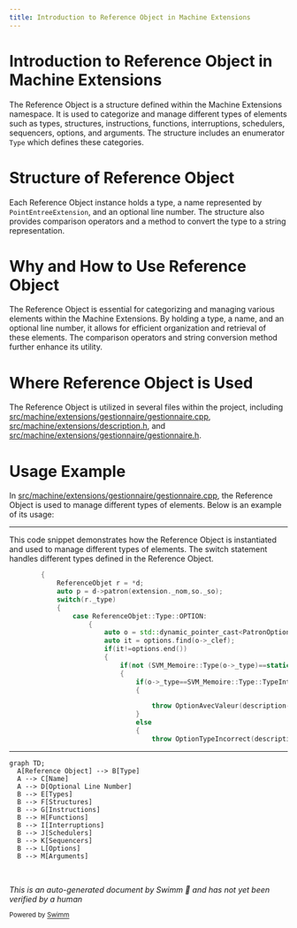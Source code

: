 ```yaml
---
title: Introduction to Reference Object in Machine Extensions
---
```

# Introduction to Reference Object in Machine Extensions

The Reference Object is a structure defined within the Machine Extensions namespace. It is used to categorize and manage different types of elements such as types, structures, instructions, functions, interruptions, schedulers, sequencers, options, and arguments. The structure includes an enumerator <SwmToken path="src/machine/extensions/gestionnaire/gestionnaire.cpp" pos="107:5:5" line-data="				case ReferenceObjet::Type::OPTION:">`Type`</SwmToken> which defines these categories.

# Structure of Reference Object

Each Reference Object instance holds a type, a name represented by <SwmToken path="src/machine/extensions/gestionnaire/gestionnaire.cpp" pos="219:10:10" line-data="PatronTypeExtensionSP Gestionnaire::type(const SVM_Valeur::PointEntreeExtension&amp; type) const">`PointEntreeExtension`</SwmToken>, and an optional line number. The structure also provides comparison operators and a method to convert the type to a string representation.

# Why and How to Use Reference Object

The Reference Object is essential for categorizing and managing various elements within the Machine Extensions. By holding a type, a name, and an optional line number, it allows for efficient organization and retrieval of these elements. The comparison operators and string conversion method further enhance its utility.

# Where Reference Object is Used

The Reference Object is utilized in several files within the project, including <SwmPath>[src/machine/extensions/gestionnaire/gestionnaire.cpp](src/machine/extensions/gestionnaire/gestionnaire.cpp)</SwmPath>, <SwmPath>[src/machine/extensions/description.h](src/machine/extensions/description.h)</SwmPath>, and <SwmPath>[src/machine/extensions/gestionnaire/gestionnaire.h](src/machine/extensions/gestionnaire/gestionnaire.h)</SwmPath>.

# Usage Example

In <SwmPath>[src/machine/extensions/gestionnaire/gestionnaire.cpp](src/machine/extensions/gestionnaire/gestionnaire.cpp)</SwmPath>, the Reference Object is used to manage different types of elements. Below is an example of its usage:

<SwmSnippet path="/src/machine/extensions/gestionnaire/gestionnaire.cpp" line="102">

---

This code snippet demonstrates how the Reference Object is instantiated and used to manage different types of elements. The switch statement handles different types defined in the Reference Object.

```c++
		{
			ReferenceObjet r = *d;
			auto p = d->patron(extension._nom,so._so);
			switch(r._type)
			{
				case ReferenceObjet::Type::OPTION:
					{
						auto o = std::dynamic_pointer_cast<PatronOptionExtension>(p);
						auto it = options.find(o->_clef);
						if(it!=options.end())
						{
							if(not (SVM_Memoire::Type(o->_type)==static_cast<SVM_Memoire::Type>(*it->second)))
							{
								if(o->_type==SVM_Memoire::Type::TypeInterne::BOOLEEN)
								{

									throw OptionAvecValeur(description->_nom,o->_clef);
								}
								else
								{
									throw OptionTypeIncorrect(description->_nom,o->_clef,SVM_Memoire::Type(o->_type));
```

---

</SwmSnippet>

```mermaid
graph TD;
  A[Reference Object] --> B[Type]
  A --> C[Name]
  A --> D[Optional Line Number]
  B --> E[Types]
  B --> F[Structures]
  B --> G[Instructions]
  B --> H[Functions]
  B --> I[Interruptions]
  B --> J[Schedulers]
  B --> K[Sequencers]
  B --> L[Options]
  B --> M[Arguments]
```

&nbsp;

*This is an auto-generated document by Swimm 🌊 and has not yet been verified by a human*

<SwmMeta version="3.0.0" repo-id="Z2l0aHViJTNBJTNBc3ZtLTIuNy4yMDI0MTEwNyUzQSUzQVN3aW1tLURlbW8=" repo-name="svm-2.7.20241107"><sup>Powered by [Swimm](/)</sup></SwmMeta>

